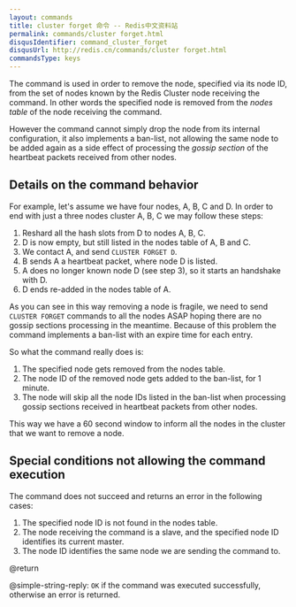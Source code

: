 ```yaml
---
layout: commands
title: cluster forget 命令 -- Redis中文资料站
permalink: commands/cluster forget.html
disqusIdentifier: command_cluster_forget
disqusUrl: http://redis.cn/commands/cluster forget.html
commandsType: keys
---
```


The command is used in order to remove the node, specified via its node ID,
from the set of nodes known by the Redis Cluster node receiving the command.
In other words the specified node is removed from the *nodes table* of the
node receiving the command.

However the command cannot simply drop the node from its internal configuration,
it also implements a ban-list, not allowing the same node to be added again
as a side effect of processing the *gossip section* of the heartbeat packets
received from other nodes.

## Details on the command behavior

For example, let's assume we have four nodes, A, B, C and D. In order to
end with just a three nodes cluster A, B, C we may follow these steps:

1. Reshard all the hash slots from D to nodes A, B, C.
2. D is now empty, but still listed in the nodes table of A, B and C.
3. We contact A, and send `CLUSTER FORGET D`.
4. B sends A a heartbeat packet, where node D is listed.
5. A does no longer known node D (see step 3), so it starts an handshake with D.
6. D ends re-added in the nodes table of A.

As you can see in this way removing a node is fragile, we need to send
`CLUSTER FORGET` commands to all the nodes ASAP hoping there are no
gossip sections processing in the meantime. Because of this problem the
command implements a ban-list with an expire time for each entry.

So what the command really does is:

1. The specified node gets removed from the nodes table.
2. The node ID of the removed node gets added to the ban-list, for 1 minute.
3. The node will skip all the node IDs listed in the ban-list when processing gossip sections received in heartbeat packets from other nodes.

This way we have a 60 second window to inform all the nodes in the cluster that
we want to remove a node.

## Special conditions not allowing the command execution

The command does not succeed and returns an error in the following cases:

1. The specified node ID is not found in the nodes table.
2. The node receiving the command is a slave, and the specified node ID identifies its current master.
3. The node ID identifies the same node we are sending the command to.

@return

@simple-string-reply: `OK` if the command was executed successfully, otherwise an error is returned.
